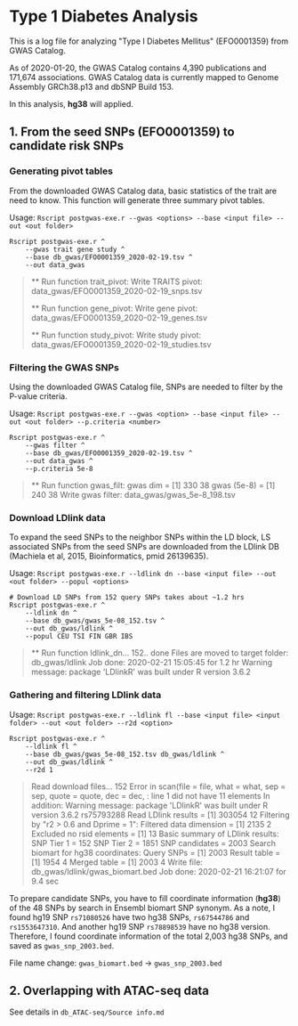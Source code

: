 # Type 1 Diabetes Analysis

This is a log file for analyzing "Type I Diabetes Mellitus" (EFO0001359) from GWAS Catalog.

As of 2020-01-20, the GWAS Catalog contains 4,390 publications and 171,674 associations.
GWAS Catalog data is currently mapped to Genome Assembly GRCh38.p13 and dbSNP Build 153.

In this analysis, **hg38** will applied.



## 1. From the seed SNPs (EFO0001359) to candidate risk SNPs

### Generating pivot tables

From the downloaded GWAS Catalog data, basic statistics of the trait are need to know. This function will generate three summary pivot tables.

Usage: `Rscript postgwas-exe.r --gwas <options> --base <input file> --out <out folder>`

```CMD
Rscript postgwas-exe.r ^
	--gwas trait gene study ^
    --base db_gwas/EFO0001359_2020-02-19.tsv ^
    --out data_gwas
```

> ** Run function trait_pivot:
> Write TRAITS pivot:     data_gwas/EFO0001359_2020-02-19_snps.tsv
>
> ** Run function gene_pivot:
> Write gene pivot:       data_gwas/EFO0001359_2020-02-19_genes.tsv
>
> ** Run function study_pivot:
> Write study pivot:      data_gwas/EFO0001359_2020-02-19_studies.tsv



### Filtering the GWAS SNPs

Using the downloaded GWAS Catalog file, SNPs are needed to filter by the P-value criteria.

Usage: `Rscript postgwas-exe.r --gwas <option> --base <input file> --out <out folder> --p.criteria <number>`

```CMD
Rscript postgwas-exe.r ^
	--gwas filter ^
    --base db_gwas/EFO0001359_2020-02-19.tsv ^
    --out data_gwas ^
    --p.criteria 5e-8
```

> ** Run function gwas_filt:
>   gwas dim              = [1] 330  38
>   gwas (5e-8)           = [1] 240  38
> Write gwas filter:      data_gwas/gwas_5e-8_198.tsv



### Download LDlink data

To expand the seed SNPs to the neighbor SNPs within the LD block, LS associated SNPs from the seed SNPs are downloaded from the LDlink DB (Machiela et al, 2015, Bioinformatics, pmid 26139635).

Usage: `Rscript postgwas-exe.r --ldlink dn --base <input file> --out <out folder> --popul <options>`

```CMD
# Download LD SNPs from 152 query SNPs takes about ~1.2 hrs
Rscript postgwas-exe.r ^
    --ldlink dn ^
    --base db_gwas/gwas_5e-08_152.tsv ^
    --out db_gwas/ldlink ^
    --popul CEU TSI FIN GBR IBS
```

> ** Run function ldlink_dn... 152.. done
>   Files are moved to target folder: db_gwas/ldlink
> Job done: 2020-02-21 15:05:45 for 1.2 hr
> Warning message:
> package 'LDlinkR' was built under R version 3.6.2

### Gathering and filtering LDlink data



Usage: `Rscript postgwas-exe.r --ldlink fl --base <input file> <input folder> --out <out folder> --r2d <option>`

```CMD
Rscript postgwas-exe.r ^
	--ldlink fl ^
    --base db_gwas/gwas_5e-08_152.tsv db_gwas/ldlink ^
    --out db_gwas/ldlink ^
    --r2d 1
```

> Read download files... 152
> Error in scan(file = file, what = what, sep = sep, quote = quote, dec = dec,  :
>   line 1 did not have 11 elements
> In addition: Warning message:
> package 'LDlinkR' was built under R version 3.6.2
>   rs75793288
>   Read LDlink results   = [1] 303054     12
> Filtering by "r2 > 0.6 and Dprime = 1":
>   Filtered data dimension       = [1] 2135    2
>   Excluded no rsid elements     = [1] 13
> Basic summary of LDlink results:
>   SNP Tier 1    = 152
>   SNP Tier 2    = 1851
>   SNP candidates        = 2003
> Search biomart for hg38 coordinates:
>   Query SNPs    = [1] 2003
>   Result table  = [1] 1954    4
>   Merged table  = [1] 2003    4
> Write file:     db_gwas/ldlink/gwas_biomart.bed
> Job done: 2020-02-21 16:21:07 for 9.4 sec



To prepare candidate SNPs, you have to fill coordinate information (**hg38**) of the 48 SNPs by search in Ensembl biomart SNP synonym. As a note, I found hg19 SNP `rs71080526` have two hg38 SNPs, `rs67544786` and `rs1553647310`. And another hg19 SNP `rs78898539` have no hg38 version. Therefore, I found coordinate information of the total 2,003 hg38 SNPs, and saved as `gwas_snp_2003.bed`.

File name change: `gwas_biomart.bed` -> `gwas_snp_2003.bed`



## 2. Overlapping with ATAC-seq data

See details in `db_ATAC-seq/Source info.md`

